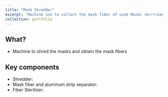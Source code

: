 ```yaml
---
title: "Mask Shredder"
excerpt: "Machine use to collect the mask fiber of used Masks <br/><img src='/images/profilep.png'>"
collection: portfolio
---
```


## What?
* Machine to shred the masks and obtain the mask fibers

## Key components
* Shredder:
* Mask fiber and aluminum strip separator:
* Fiber Sterilizer:
